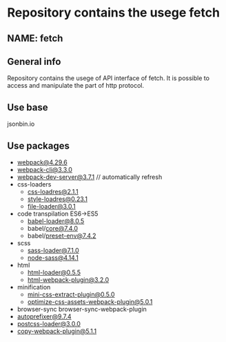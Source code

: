 # Repository contains the usege fetch
## NAME: fetch

## General info
Repository contains the usege of API interface of fetch. It is possible to access and manipulate the part of http protocol. 

## Use base
jsonbin.io

## Use packages
* webpack@4.29.6
* webpack-cli@3.3.0 
* webpack-dev-server@3.7.1 // automatically refresh
* css-loaders 
  * css-loadres@2.1.1
  * style-loadres@0.23.1
  * file-loader@3.0.1
* code transpilation ES6->ES5
  * babel-loader@8.0.5
  * babel/core@7.4.0 
  * babel/preset-env@7.4.2
* scss 
  * sass-loader@7.1.0
  * node-sass@4.14.1
* html
  * html-loader@0.5.5 
  * html-webpack-plugin@3.2.0
* minification 
  * mini-css-extract-plugin@0.5.0
  * optimize-css-assets-webpack-plugin@5.0.1
* browser-sync browser-sync-webpack-plugin
* autoprefixer@9.7.4
* postcss-loader@3.0.0
* copy-webpack-plugin@5.1.1
 

